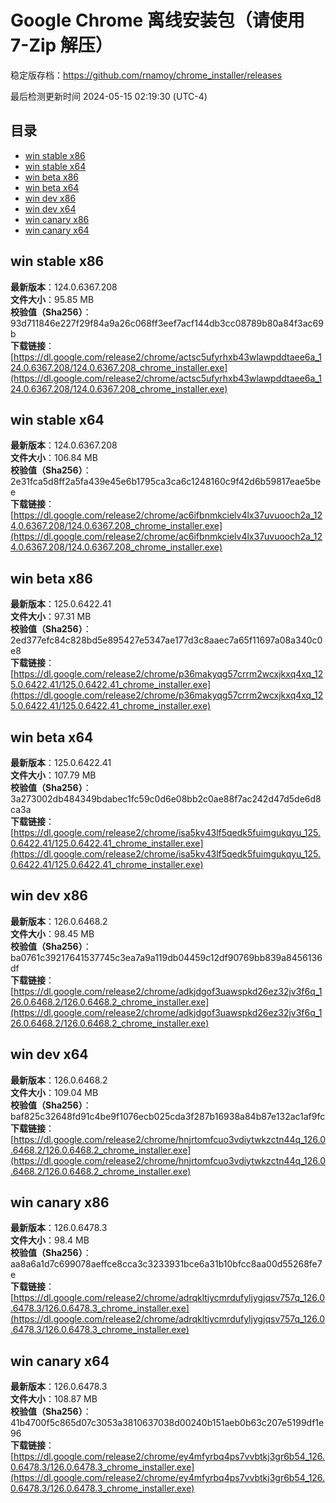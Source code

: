 # Google Chrome 离线安装包（请使用 7-Zip 解压）
稳定版存档：<https://github.com/rnamoy/chrome_installer/releases>

最后检测更新时间
2024-05-15 02:19:30 (UTC-4)


## 目录
* [win stable x86](https://github.com/rnamoy/chrome_installer?tab=readme-ov-file#win-stable-x86)
* [win stable x64](https://github.com/rnamoy/chrome_installer?tab=readme-ov-file#win-stable-x64)
* [win beta x86](https://github.com/rnamoy/chrome_installer?tab=readme-ov-file#win-beta-x86)
* [win beta x64](https://github.com/rnamoy/chrome_installer?tab=readme-ov-file#win-beta-x64)
* [win dev x86](https://github.com/rnamoy/chrome_installer?tab=readme-ov-file#win-dev-x86)
* [win dev x64](https://github.com/rnamoy/chrome_installer?tab=readme-ov-file#win-dev-x64)
* [win canary x86](https://github.com/rnamoy/chrome_installer?tab=readme-ov-file#win-canary-x86)
* [win canary x64](https://github.com/rnamoy/chrome_installer?tab=readme-ov-file#win-canary-x64)

## win stable x86
**最新版本**：124.0.6367.208  
**文件大小**：95.85 MB  
**校验值（Sha256）**：93d711846e227f29f84a9a26c068ff3eef7acf144db3cc08789b80a84f3ac69b  
**下载链接**：[https://dl.google.com/release2/chrome/actsc5ufyrhxb43wlawpddtaee6a_124.0.6367.208/124.0.6367.208_chrome_installer.exe](https://dl.google.com/release2/chrome/actsc5ufyrhxb43wlawpddtaee6a_124.0.6367.208/124.0.6367.208_chrome_installer.exe)  

## win stable x64
**最新版本**：124.0.6367.208  
**文件大小**：106.84 MB  
**校验值（Sha256）**：2e31fca5d8ff2a5fa439e45e6b1795ca3ca6c1248160c9f42d6b59817eae5bee  
**下载链接**：[https://dl.google.com/release2/chrome/ac6ifbnmkcielv4lx37uvuooch2a_124.0.6367.208/124.0.6367.208_chrome_installer.exe](https://dl.google.com/release2/chrome/ac6ifbnmkcielv4lx37uvuooch2a_124.0.6367.208/124.0.6367.208_chrome_installer.exe)  

## win beta x86
**最新版本**：125.0.6422.41  
**文件大小**：97.31 MB  
**校验值（Sha256）**：2ed377efc84c828bd5e895427e5347ae177d3c8aaec7a65f11697a08a340c0e8  
**下载链接**：[https://dl.google.com/release2/chrome/p36makyqg57crrm2wcxjkxq4xq_125.0.6422.41/125.0.6422.41_chrome_installer.exe](https://dl.google.com/release2/chrome/p36makyqg57crrm2wcxjkxq4xq_125.0.6422.41/125.0.6422.41_chrome_installer.exe)  

## win beta x64
**最新版本**：125.0.6422.41  
**文件大小**：107.79 MB  
**校验值（Sha256）**：3a273002db484349bdabec1fc59c0d6e08bb2c0ae88f7ac242d47d5de6d8ca3a  
**下载链接**：[https://dl.google.com/release2/chrome/isa5kv43lf5qedk5fuimgukqyu_125.0.6422.41/125.0.6422.41_chrome_installer.exe](https://dl.google.com/release2/chrome/isa5kv43lf5qedk5fuimgukqyu_125.0.6422.41/125.0.6422.41_chrome_installer.exe)  

## win dev x86
**最新版本**：126.0.6468.2  
**文件大小**：98.45 MB  
**校验值（Sha256）**：ba0761c39217641537745c3ea7a9a119db04459c12df90769bb839a8456136df  
**下载链接**：[https://dl.google.com/release2/chrome/adkjdgof3uawspkd26ez32jv3f6q_126.0.6468.2/126.0.6468.2_chrome_installer.exe](https://dl.google.com/release2/chrome/adkjdgof3uawspkd26ez32jv3f6q_126.0.6468.2/126.0.6468.2_chrome_installer.exe)  

## win dev x64
**最新版本**：126.0.6468.2  
**文件大小**：109.04 MB  
**校验值（Sha256）**：baf825c32648fd91c4be9f1076ecb025cda3f287b16938a84b87e132ac1af9fc  
**下载链接**：[https://dl.google.com/release2/chrome/hnjrtomfcuo3vdiytwkzctn44q_126.0.6468.2/126.0.6468.2_chrome_installer.exe](https://dl.google.com/release2/chrome/hnjrtomfcuo3vdiytwkzctn44q_126.0.6468.2/126.0.6468.2_chrome_installer.exe)  

## win canary x86
**最新版本**：126.0.6478.3  
**文件大小**：98.4 MB  
**校验值（Sha256）**：aa8a6a1d7c699078aeffce8cca3c3233931bce6a31b10bfcc8aa00d55268fe7e  
**下载链接**：[https://dl.google.com/release2/chrome/adrqkltiycmrdufyljygjqsv757q_126.0.6478.3/126.0.6478.3_chrome_installer.exe](https://dl.google.com/release2/chrome/adrqkltiycmrdufyljygjqsv757q_126.0.6478.3/126.0.6478.3_chrome_installer.exe)  

## win canary x64
**最新版本**：126.0.6478.3  
**文件大小**：108.87 MB  
**校验值（Sha256）**：41b4700f5c865d07c3053a3810637038d00240b151aeb0b63c207e5199df1e96  
**下载链接**：[https://dl.google.com/release2/chrome/ey4mfyrbq4ps7vvbtkj3gr6b54_126.0.6478.3/126.0.6478.3_chrome_installer.exe](https://dl.google.com/release2/chrome/ey4mfyrbq4ps7vvbtkj3gr6b54_126.0.6478.3/126.0.6478.3_chrome_installer.exe)  

